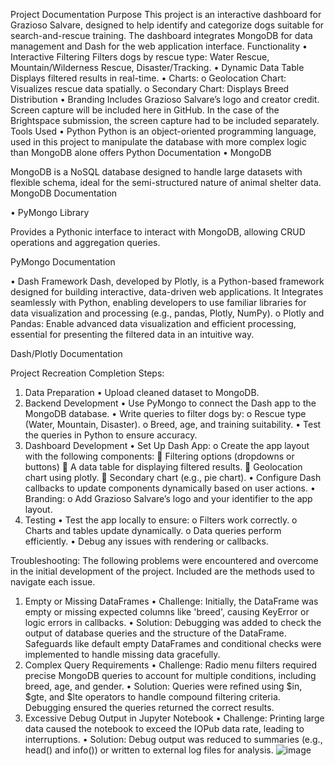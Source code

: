 Project Documentation 
Purpose
This project is an interactive dashboard for Grazioso Salvare, designed to help identify and categorize dogs suitable for search-and-rescue training. The dashboard integrates MongoDB for data management and Dash for the web application interface.
Functionality 
•	Interactive Filtering
Filters dogs by rescue type: Water Rescue, Mountain/Wilderness Rescue, Disaster/Tracking.
•	Dynamic Data Table
Displays filtered results in real-time.
•	Charts:
o	Geolocation Chart: Visualizes rescue data spatially.
o	Secondary Chart: Displays Breed Distribution
•	Branding
Includes Grazioso Salvare’s logo and creator credit.
Screen capture will be included here in GitHub. In the case of the Brightspace submission, the screen capture had to be included separately.
Tools Used
•	Python
Python is an object-oriented programming language, used in this project to manipulate the database with more complex logic than MongoDB alone offers
Python Documentation
•	MongoDB

MongoDB is a NoSQL database designed to handle large datasets with flexible schema, ideal for the semi-structured nature of animal shelter data.
MongoDB Documentation 

•	PyMongo Library

Provides a Pythonic interface to interact with MongoDB, allowing CRUD operations and aggregation queries.

PyMongo Documentation 

•	Dash Framework
Dash, developed by Plotly, is a Python-based framework designed for building interactive, data-driven web applications. It Integrates seamlessly with Python, enabling developers to use familiar libraries for data visualization and processing (e.g., pandas, Plotly, NumPy).
o	Plotly and Pandas: Enable advanced data visualization and efficient processing, essential for presenting the filtered data in an intuitive way.

Dash/Plotly Documentation
 
Project Recreation
Completion Steps:
1. Data Preparation
•	Upload cleaned dataset to MongoDB.
2. Backend Development
•	Use PyMongo to connect the Dash app to the MongoDB database.
•	Write queries to filter dogs by:
o	Rescue type (Water, Mountain, Disaster).
o	Breed, age, and training suitability.
•	Test the queries in Python to ensure accuracy.
3. Dashboard Development
•	Set Up Dash App:
o	Create the app layout with the following components:
	Filtering options (dropdowns or buttons)
	A data table for displaying filtered results.
	Geolocation chart using plotly.
	Secondary chart (e.g., pie chart).
•	Configure Dash callbacks to update components dynamically based on user actions.
•	Branding:
o	Add Grazioso Salvare’s logo and your identifier to the app layout.
4. Testing
•	Test the app locally to ensure:
o	Filters work correctly.
o	Charts and tables update dynamically.
o	Data queries perform efficiently.
•	Debug any issues with rendering or callbacks.

Troubleshooting:
The following problems were encountered and overcome in the initial development of the project. Included are the methods used to navigate each issue. 
1. Empty or Missing DataFrames
•	Challenge: Initially, the DataFrame was empty or missing expected columns like 'breed', causing KeyError or logic errors in callbacks.
•	Solution: Debugging was added to check the output of database queries and the structure of the DataFrame. Safeguards like default empty DataFrames and conditional checks were implemented to handle missing data gracefully.
2. Complex Query Requirements
•	Challenge: Radio menu filters required precise MongoDB queries to account for multiple conditions, including breed, age, and gender.
•	Solution: Queries were refined using $in, $gte, and $lte operators to handle compound filtering criteria. Debugging ensured the queries returned the correct results.
3. Excessive Debug Output in Jupyter Notebook
•	Challenge: Printing large data caused the notebook to exceed the IOPub data rate, leading to interruptions.
•	Solution: Debug output was reduced to summaries (e.g., head() and info()) or written to external log files for analysis.
![image](https://github.com/user-attachments/assets/67b2dd2a-4bf7-440f-bb48-78980360035a)
